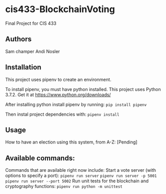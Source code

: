 # cis433-BlockchainVoting
Final Project for CIS 433

## Authors

Sam champer
Andi Nosler

## Installation

This project uses pipenv to create an environment.

To install pipenv, you must have python installed. This project uses Python 3.7.2.
Get it at https://www.python.org/downloads/

After installing python install pipenv by running:
``pip install pipenv``

Then instal project dependencies with:
``pipenv install``

## Usage
How to have an election using this system, from A-Z:
[Pending]

## Available commands:

Commands that are available right now include:
Start a vote server (with options to specify a port):
``pipenv run server``
``pipenv run server -p 5001``
``pipenv run server --port 5002``
Run unit tests for the blockchain and cryptography functions:
``pipenv run python -m unittest``
